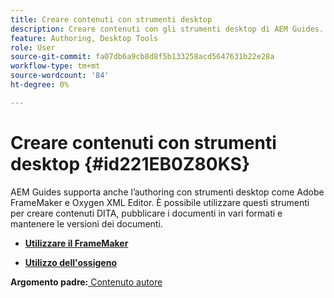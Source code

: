 ```yaml
---
title: Creare contenuti con strumenti desktop
description: Creare contenuti con gli strumenti desktop di AEM Guides. Scopri come utilizzare Adobe FrameMaker e Oxygen XML Editor per creare e pubblicare contenuti DITA.
feature: Authoring, Desktop Tools
role: User
source-git-commit: fa07db6a9cb8d8f5b133258acd5647631b22e28a
workflow-type: tm+mt
source-wordcount: '84'
ht-degree: 0%

---
```


# Creare contenuti con strumenti desktop {#id221EB0Z80KS}

AEM Guides supporta anche l’authoring con strumenti desktop come Adobe FrameMaker e Oxygen XML Editor. È possibile utilizzare questi strumenti per creare contenuti DITA, pubblicare i documenti in vari formati e mantenere le versioni dei documenti.

- **[Utilizzare il FrameMaker](author-desktop-framemaker.md)**

- **[Utilizzo dell&#39;ossigeno](author-desktop-oxygen.md)**


**Argomento padre:**[ Contenuto autore](authoring-content.md)
